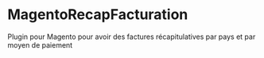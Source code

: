# MagentoRecapFacturation
Plugin pour Magento pour avoir des factures récapitulatives par pays et par moyen de paiement
